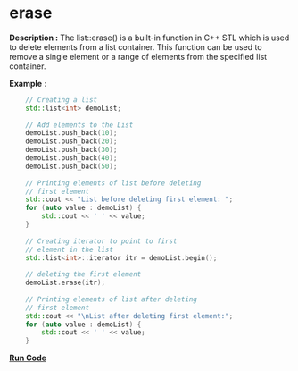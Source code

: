 # erase

**Description :** The list::erase() is a built-in function in C++ STL which is used to delete elements from a list container. This function can be used to remove a single element or a range of elements from the specified list container.
 
**Example** :
```cpp
    // Creating a list 
    std::list<int> demoList; 
  
    // Add elements to the List 
    demoList.push_back(10); 
    demoList.push_back(20); 
    demoList.push_back(30); 
    demoList.push_back(40); 
    demoList.push_back(50); 
  
    // Printing elements of list before deleting 
    // first element 
    std::cout << "List before deleting first element: "; 
    for (auto value : demoList) {
        std::cout << ' ' << value;  
    }
  
    // Creating iterator to point to first 
    // element in the list 
    std::list<int>::iterator itr = demoList.begin(); 
  
    // deleting the first element 
    demoList.erase(itr); 
  
    // Printing elements of list after deleting 
    // first element 
    std::cout << "\nList after deleting first element:"; 
    for (auto value : demoList) {
        std::cout << ' ' << value;  
    }

```
**[Run Code](https://rextester.com/MLI28699)**
